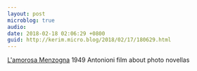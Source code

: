 ```yaml
---
layout: post
microblog: true
audio: 
date: 2018-02-18 02:06:29 +0800
guid: http://kerim.micro.blog/2018/02/17/180629.html
---
```

[L'amorosa Menzogna](https://m.youtube.com/watch?v=1oMv4uIVNIs) 1949 Antonioni film about photo novellas
